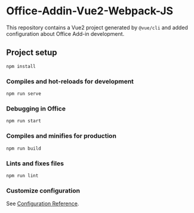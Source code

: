 # Office-Addin-Vue2-Webpack-JS
This repository contains a Vue2 project generated by `@vue/cli` and added configuration about Office Add-in development.


## Project setup
```
npm install
```

### Compiles and hot-reloads for development
```
npm run serve
```

### Debugging in Office
```
npm run start
```

### Compiles and minifies for production
```
npm run build
```

### Lints and fixes files
```
npm run lint
```

### Customize configuration
See [Configuration Reference](https://cli.vuejs.org/config/).
